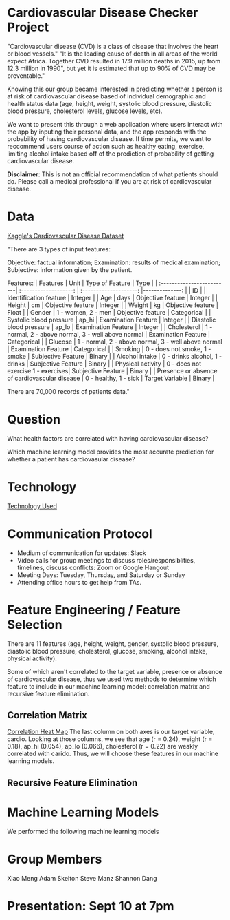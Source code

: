 # Cardiovascular Disease Checker Project
"Cardiovascular disease (CVD) is a class of disease that involves the heart or blood vessels." "It is the leading cause of death in all areas of the world expect Africa. Together CVD resulted in 17.9 million deaths in 2015, up from 12.3 million in 1990", but yet it is estimated that up to 90% of CVD may be preventable."

Knowing this our group became interested in predicting whether a person is at risk of cardiovascular disease based of individual demographic and health status data (age, height, weight, systolic blood pressure, diastolic blood pressure, cholesterol levels, glucose levels, etc). 

We want to present this through a web application where users interact with the app by inputing their personal data, and the app responds with the probability of having cardiovascular disease. If time permits, we want to reccommend users course of action such as healthy eating, exercise, limiting alcohol intake based off of the prediction of probability of getting cardiovascular disease.

**Disclaimer**: This is not an official recommendation of what patients should do. Please call a medical professional if you are at risk of cardiovascular disease.

# Data
[Kaggle's Cardiovascular Disease Dataset](https://www.kaggle.com/sulianova/cardiovascular-disease-dataset/notebooks)

"There are 3 types of input features:

Objective: factual information;
Examination: results of medical examination;
Subjective: information given by the patient.

Features:
| Features                  |  Unit                 | Type of Feature        | Type           |
| :-------------------------| :-------------------: | :--------------------: |--------------: |
| ID                        |                       | Identification feature | Integer        |
| Age                       |    days               | Objective feature      | Integer        |
| Height                    |    cm                 | Objective feature      | Integer        |
| Weight                    |    kg                 | Objective feature      | Float          |
| Gender                    | 1 - women, 2 - men    | Objective feature      |  Categorical   |
| Systolic blood pressure   |    ap_hi              | Examination Feature    |  Integer       |
| Diastolic blood pressure  |    ap_lo              | Examination Feature    |  Integer       |
| Cholesterol               | 1 - normal, 2 - above normal, 3 - well above normal | Examination Feature    | Categorical |
| Glucose                   | 1 - normal, 2 - above normal, 3 - well above normal | Examination Feature    | Categorical |
| Smoking                   | 0 - does not smoke, 1 - smoke | Subjective Feature     | Binary |
| Alcohol intake            | 0 - drinks alcohol, 1 - drinks | Subjective Feature     | Binary |
| Physical activity         | 0 - does not exercise 1 - exercises| Subjective Feature     | Binary |
| Presence or absence of cardiovascular disease   | 0 - healthy, 1 - sick | Target Variable | Binary \|

There are 70,000 records of patients data."

# Question 
What health factors are correlated with having cardiovascular disease?

Which machine learning model provides the most accurate prediction for whether a patient has cardiovasular disease?

# Technology
[Technology Used](https://github.com/adamskel78/SHAX_group_project/blob/shannon/technology.md)

# Communication Protocol
- Medium of communication for updates: Slack
- Video calls for group meetings to discuss roles/responsiblities, timelines, discuss conflicts: Zoom or Google Hangout
- Meeting Days: Tuesday, Thursday, and Saturday or Sunday
- Attending office hours to get help from TAs.

# Feature Engineering / Feature Selection
There are 11 features (age, height, weight, gender, systolic blood pressure, diastolic blood pressure, cholesterol, glucose, smoking, alcohol intake, physical activity). 

Some of which aren't correlated to the target variable, presence or absence of cardiovascular disease, thus we used two methods to determine which feature to include in our machine learning model: correlation matrix and recursive feature elimination.

## Correlation Matrix
[Correlation Heat Map]()
The last column on both axes is our target variable, cardio. Looking at those columns, we see that age (r = 0.24), weight (r = 0.18), ap_hi (0.054), ap_lo (0.066), cholesterol (r = 0.22) are weakly correlated with carido. Thus, we will choose these features in our machine learning models.

## Recursive Feature Elimination


# Machine Learning Models
We performed the following machine learning models

# Group Members
Xiao Meng
Adam Skelton 
Steve Manz
Shannon Dang

# Presentation: Sept 10 at 7pm